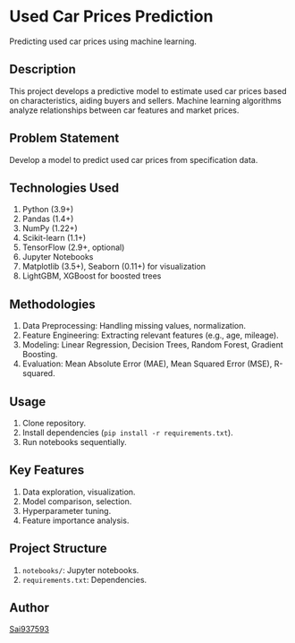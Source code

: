 # Used Car Prices Prediction

Predicting used car prices using machine learning.


## Description
This project develops a predictive model to estimate used car prices based on characteristics, aiding buyers and sellers. Machine learning algorithms analyze relationships between car features and market prices.


## Problem Statement
Develop a model to predict used car prices from specification data.


## Technologies Used
1.  Python (3.9+)
2.  Pandas (1.4+)
3.  NumPy (1.22+)
4.  Scikit-learn (1.1+)
5.  TensorFlow (2.9+, optional)
6.  Jupyter Notebooks
7.  Matplotlib (3.5+), Seaborn (0.11+) for visualization
8.  LightGBM, XGBoost for boosted trees


## Methodologies
1.  Data Preprocessing: Handling missing values, normalization.
2.  Feature Engineering: Extracting relevant features (e.g., age, mileage).
3.  Modeling: Linear Regression, Decision Trees, Random Forest, Gradient Boosting.
4.  Evaluation: Mean Absolute Error (MAE), Mean Squared Error (MSE), R-squared.


## Usage
1.  Clone repository.
2.  Install dependencies (`pip install -r requirements.txt`).
3.  Run notebooks sequentially.


## Key Features
1.  Data exploration, visualization.
2.  Model comparison, selection.
3.  Hyperparameter tuning.
4.  Feature importance analysis.


## Project Structure
1.  `notebooks/`: Jupyter notebooks.
3.  `requirements.txt`: Dependencies.


## Author
[Sai937593](https://github.com/Sai937593)

